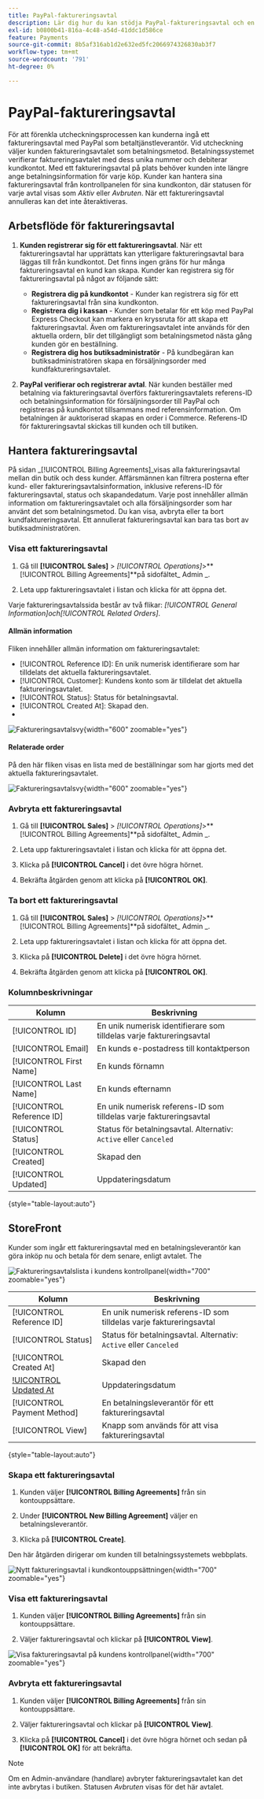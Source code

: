 ```yaml
---
title: PayPal-faktureringsavtal
description: Lär dig hur du kan stödja PayPal-faktureringsavtal och en betalningsmetod i din butik.
exl-id: b0800b41-816a-4c48-a54d-41ddc1d586ce
feature: Payments
source-git-commit: 8b5af316ab1d2e632ed5fc2066974326830ab3f7
workflow-type: tm+mt
source-wordcount: '791'
ht-degree: 0%

---
```


# PayPal-faktureringsavtal

För att förenkla utcheckningsprocessen kan kunderna ingå ett faktureringsavtal med PayPal som betaltjänstleverantör. Vid utcheckning väljer kunden faktureringsavtalet som betalningsmetod. Betalningssystemet verifierar faktureringsavtalet med dess unika nummer och debiterar kundkontot. Med ett faktureringsavtal på plats behöver kunden inte längre ange betalningsinformation för varje köp. Kunder kan hantera sina faktureringsavtal från kontrollpanelen för sina kundkonton, där statusen för varje avtal visas som _Aktiv_ eller _Avbruten_. När ett faktureringsavtal annulleras kan det inte återaktiveras.

## Arbetsflöde för faktureringsavtal

1. **Kunden registrerar sig för ett faktureringsavtal**. När ett faktureringsavtal har upprättats kan ytterligare faktureringsavtal bara läggas till från kundkontot. Det finns ingen gräns för hur många faktureringsavtal en kund kan skapa. Kunder kan registrera sig för faktureringsavtal på något av följande sätt:

   - **Registrera dig på kundkontot** - Kunder kan registrera sig för ett faktureringsavtal från sina kundkonton.
   - **Registrera dig i kassan** - Kunder som betalar för ett köp med PayPal Express Checkout kan markera en kryssruta för att skapa ett faktureringsavtal. Även om faktureringsavtalet inte används för den aktuella ordern, blir det tillgängligt som betalningsmetod nästa gång kunden gör en beställning.
   - **Registrera dig hos butiksadministratör** - På kundbegäran kan butiksadministratören skapa en försäljningsorder med kundfaktureringsavtalet.

1. **PayPal verifierar och registrerar avtal**. När kunden beställer med betalning via faktureringsavtal överförs faktureringsavtalets referens-ID och betalningsinformation för försäljningsorder till PayPal och registreras på kundkontot tillsammans med referensinformation. Om betalningen är auktoriserad skapas en order i Commerce. Referens-ID för faktureringsavtal skickas till kunden och till butiken.

## Hantera faktureringsavtal

På sidan _[!UICONTROL Billing Agreements]_visas alla faktureringsavtal mellan din butik och dess kunder. Affärsmännen kan filtrera posterna efter kund- eller faktureringsavtalsinformation, inklusive referens-ID för faktureringsavtal, status och skapandedatum. Varje post innehåller allmän information om faktureringsavtalet och alla försäljningsorder som har använt det som betalningsmetod. Du kan visa, avbryta eller ta bort kundfaktureringsavtal. Ett annullerat faktureringsavtal kan bara tas bort av butiksadministratören.

### Visa ett faktureringsavtal

1. Gå till **[!UICONTROL Sales]** > _[!UICONTROL Operations]_>**[!UICONTROL Billing Agreements]**på sidofältet_ Admin _.

1. Leta upp faktureringsavtalet i listan och klicka för att öppna det.

Varje faktureringsavtalssida består av två flikar: _[!UICONTROL General Information]_och_[!UICONTROL Related Orders]_.

#### Allmän information

Fliken innehåller allmän information om faktureringsavtalet:

- [!UICONTROL Reference ID]: En unik numerisk identifierare som har tilldelats det aktuella faktureringsavtalet.
- [!UICONTROL Customer]: Kundens konto som är tilldelat det aktuella faktureringsavtalet.
- [!UICONTROL Status]: Status för betalningsavtal.
- [!UICONTROL Created At]: Skapad den.
- [!UICONTROL Updated At]: Uppdateringsdatum.

![Faktureringsavtalsvy](./assets/billing-agreement-view.png){width="600" zoomable="yes"}

#### Relaterade order

På den här fliken visas en lista med de beställningar som har gjorts med det aktuella faktureringsavtalet.

![Faktureringsavtalsvy](./assets/billing-agreement-related-orders.png){width="600" zoomable="yes"}

### Avbryta ett faktureringsavtal

1. Gå till **[!UICONTROL Sales]** > _[!UICONTROL Operations]_>**[!UICONTROL Billing Agreements]**på sidofältet_ Admin _.

1. Leta upp faktureringsavtalet i listan och klicka för att öppna det.

1. Klicka på **[!UICONTROL Cancel]** i det övre högra hörnet.

1. Bekräfta åtgärden genom att klicka på **[!UICONTROL OK]**.

### Ta bort ett faktureringsavtal

1. Gå till **[!UICONTROL Sales]** > _[!UICONTROL Operations]_>**[!UICONTROL Billing Agreements]**på sidofältet_ Admin _.

1. Leta upp faktureringsavtalet i listan och klicka för att öppna det.

1. Klicka på **[!UICONTROL Delete]** i det övre högra hörnet.

1. Bekräfta åtgärden genom att klicka på **[!UICONTROL OK]**.

### Kolumnbeskrivningar

| Kolumn | Beskrivning |
|--- |--- |
| [!UICONTROL ID] | En unik numerisk identifierare som tilldelas varje faktureringsavtal |
| [!UICONTROL Email] | En kunds e-postadress till kontaktperson |
| [!UICONTROL First Name] | En kunds förnamn |
| [!UICONTROL Last Name] | En kunds efternamn |
| [!UICONTROL Reference ID] | En unik numerisk referens-ID som tilldelas varje faktureringsavtal |
| [!UICONTROL Status] | Status för betalningsavtal. Alternativ: `Active` eller `Canceled` |
| [!UICONTROL Created] | Skapad den |
| [!UICONTROL Updated] | Uppdateringsdatum |

{style="table-layout:auto"}

## StoreFront

Kunder som ingår ett faktureringsavtal med en betalningsleverantör kan göra inköp nu och betala för dem senare, enligt avtalet. The

![Faktureringsavtalslista i kundens kontrollpanel](./assets/billing-agreements-dashboard.png){width="700" zoomable="yes"}

| Kolumn | Beskrivning |
|--- |--- |
| [!UICONTROL Reference ID] | En unik numerisk referens-ID som tilldelas varje faktureringsavtal |
| [!UICONTROL Status] | Status för betalningsavtal. Alternativ: `Active` eller `Canceled` |
| [!UICONTROL Created At] | Skapad den |
| [!UICONTROL Updated At] | Uppdateringsdatum |
| [!UICONTROL Payment Method] | En betalningsleverantör för ett faktureringsavtal |
| [!UICONTROL View] | Knapp som används för att visa faktureringsavtal |

{style="table-layout:auto"}

### Skapa ett faktureringsavtal

1. Kunden väljer **[!UICONTROL Billing Agreements]** från sin kontouppsättare.

1. Under **[!UICONTROL New Billing Agreement]** väljer en betalningsleverantör.

1. Klicka på **[!UICONTROL Create]**.

Den här åtgärden dirigerar om kunden till betalningssystemets webbplats.

![Nytt faktureringsavtal i kundkontouppsättningen](./assets/create-billing-agreement-dashboard.png){width="700" zoomable="yes"}

### Visa ett faktureringsavtal

1. Kunden väljer **[!UICONTROL Billing Agreements]** från sin kontouppsättare.

1. Väljer faktureringsavtal och klickar på **[!UICONTROL View]**.

![Visa faktureringsavtal på kundens kontrollpanel](./assets/view-billing-agreement.png){width="700" zoomable="yes"}

### Avbryta ett faktureringsavtal

1. Kunden väljer **[!UICONTROL Billing Agreements]** från sin kontouppsättare.

1. Väljer faktureringsavtal och klickar på **[!UICONTROL View]**.

1. Klicka på **[!UICONTROL Cancel]** i det övre högra hörnet och sedan på **[!UICONTROL OK]** för att bekräfta.

>[!NOTE]
>
>Om en Admin-användare (handlare) avbryter faktureringsavtalet kan det inte avbrytas i butiken. Statusen _Avbruten_ visas för det här avtalet.
